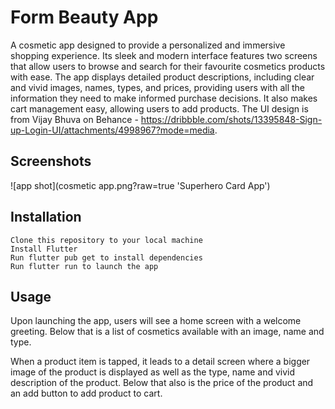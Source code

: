 # Form Beauty App

A cosmetic app designed to provide a personalized and immersive shopping experience. Its sleek and modern interface features two screens that allow users to browse and search for their favourite cosmetics products with ease. The app displays detailed product descriptions, including clear and vivid images, names, types, and prices, providing users with all the information they need to make informed purchase decisions. It also makes cart management easy, allowing users to add products. 
The UI design is from Vijay Bhuva on Behance - https://dribbble.com/shots/13395848-Sign-up-Login-UI/attachments/4998967?mode=media.

## Screenshots

![app shot](cosmetic app.png?raw=true 'Superhero Card App')

## Installation

    Clone this repository to your local machine
    Install Flutter
    Run flutter pub get to install dependencies
    Run flutter run to launch the app

## Usage

Upon launching the app, users will see a home screen with a welcome greeting. Below that is a list of cosmetics available with an image, name and type.

When a product item is tapped, it leads to a detail screen where a bigger image of the product is displayed as well as the type, name and vivid description of the product. Below that also is the price of the product and an add button to add product to cart.
